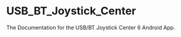 USB_BT_Joystick_Center
======================

The Documentation for the USB/BT Joystick Center 6 Android App.